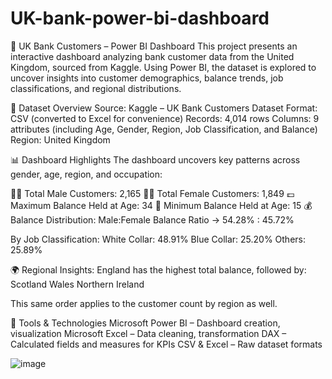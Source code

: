 # UK-bank-power-bi-dashboard
💼 UK Bank Customers – Power BI Dashboard
This project presents an interactive dashboard analyzing bank customer data from the United Kingdom, sourced from Kaggle. Using Power BI, the dataset is explored to uncover insights into customer demographics, balance trends, job classifications, and regional distributions.

📁 Dataset Overview
Source: Kaggle – UK Bank Customers Dataset
Format: CSV (converted to Excel for convenience)
Records: 4,014 rows
Columns: 9 attributes (including Age, Gender, Region, Job Classification, and Balance)
Region: United Kingdom

📊 Dashboard Highlights
The dashboard uncovers key patterns across gender, age, region, and occupation:

👨‍💼 Total Male Customers: 2,165
👩‍💼 Total Female Customers: 1,849
💷 Maximum Balance Held at Age: 34
💸 Minimum Balance Held at Age: 15
💰 Balance Distribution:
Male:Female Balance Ratio → 54.28% : 45.72%

By Job Classification:
White Collar: 48.91%
Blue Collar: 25.20%
Others: 25.89%

🌍 Regional Insights:
England has the highest total balance, followed by:
Scotland
Wales
Northern Ireland

This same order applies to the customer count by region as well.

🧰 Tools & Technologies
Microsoft Power BI – Dashboard creation, visualization
Microsoft Excel – Data cleaning, transformation
DAX – Calculated fields and measures for KPIs
CSV & Excel – Raw dataset formats

![image](https://github.com/user-attachments/assets/1c060de7-95d4-417d-9af0-1aca5b5ea7ba)

